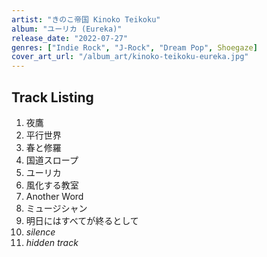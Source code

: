 ```yaml
---
artist: "きのこ帝国 Kinoko Teikoku"
album: "ユーリカ (Eureka)"
release_date: "2022-07-27"
genres: ["Indie Rock", "J-Rock", "Dream Pop", Shoegaze]
cover_art_url: "/album_art/kinoko-teikoku-eureka.jpg"
---
```


## Track Listing

1. 夜鷹
2. 平行世界
3. 春と修羅
4. 国道スロープ
5. ユーリカ
6. 風化する教室
7. Another Word
8. ミュージシャン
9. 明日にはすべてが終るとして
10. *silence*
11. *hidden track*